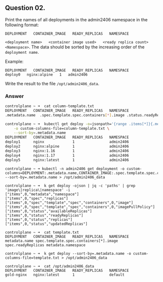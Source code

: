 ## Question 02.

Print the names of all deployments in the admin2406 namespace in the following format:

```
DEPLOYMENT   CONTAINER_IMAGE   READY_REPLICAS   NAMESPACE
```

`<deployment name>   <container image used>   <ready replica count>   <Namespace>`. 
The data should be sorted by the increasing order of the `deployment name`.

Example:

```
DEPLOYMENT   CONTAINER_IMAGE   READY_REPLICAS   NAMESPACE
deploy0   nginx:alpine   1   admin2406
```
Write the result to the file `/opt/admin2406_data`.


### Answer

```Bash
controlplane ~ ➜  cat column-template.txt 
DEPLOYMENT   CONTAINER_IMAGE   READY_REPLICAS   NAMESPACE
.metadata.name  .spec.template.spec.containers[*].image .status.readyReplicas .metadata.namespace

controlplane ~ ➜  kubectl get deploy -o=jsonpath='{range .items[*]}{.metadata.name}{"\t"} {range .spec.template.spec.containers[*]} {.image}{"\n"} {end} {.status.readyReplicas}{"\t"} {.metadata.namespace}{"\t"} {end}' \
    -o custom-columns-file=column-template.txt \
    --sort-by=.metadata.name
DEPLOYMENT   CONTAINER_IMAGE   READY_REPLICAS   NAMESPACE
deploy1      nginx             1                admin2406
deploy2      nginx:alpine      1                admin2406
deploy3      nginx:1.16        1                admin2406
deploy4      nginx:1.17        1                admin2406
deploy5      nginx:latest      1                admin2406
```

```
controlplane ~ ➜ kubectl -n admin2406 get deployment -o custom-columns=DEPLOYMENT:.metadata.name,CONTAINER_IMAGE:.spec.template.spec.containers[].image,READY_REPLICAS:.status.readyReplicas,NAMESPACE:.metadata.namespace --sort-by=.metadata.name > /opt/admin2406_data
```


```
controlplane ~ ➜  k get deploy -ojson | jq -c 'paths' | grep 'image\|replica\|namespace' -i
["items",0,"metadata","namespace"]
["items",0,"spec","replicas"]
["items",0,"spec","template","spec","containers",0,"image"]
["items",0,"spec","template","spec","containers",0,"imagePullPolicy"]
["items",0,"status","availableReplicas"]
["items",0,"status","readyReplicas"]
["items",0,"status","replicas"]
["items",0,"status","updatedReplicas"]

controlplane ~ ➜  cat template.txt 
DEPLOYMENT   CONTAINER_IMAGE   READY_REPLICAS   NAMESPACE
metadata.name spec.template.spec.containers[*].image  spec.readyReplicas metadata.namespace 

controlplane ~ ➜  k get deploy --sort-by=.metadata.name -o custom-columns-file=template.txt > /opt/admin2406_data

controlplane ~ ➜  cat /opt/admin2406_data
DEPLOYMENT   CONTAINER_IMAGE   READY_REPLICAS   NAMESPACE
gold-nginx   nginx:latest      1                default
```
